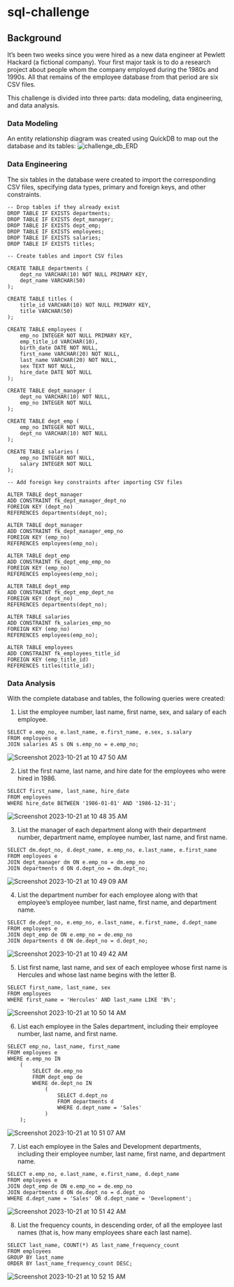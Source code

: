 # sql-challenge

## Background

It’s been two weeks since you were hired as a new data engineer at Pewlett Hackard (a fictional company). Your first major task is to do a research project about people whom the company employed during the 1980s and 1990s. All that remains of the employee database from that period are six CSV files.

This challenge is divided into three parts: data modeling, data engineering, and data analysis.

### Data Modeling 

An entity relationship diagram was created using QuickDB to map out the database and its tables:
![challenge_db_ERD](https://github.com/fannysigouin/sql-challenge/assets/136189686/4d7ea71a-10d0-43a9-9ced-0460b6f4d3ca)

### Data Engineering

The six tables in the database were created to import the corresponding CSV files, specifying data types, primary and foreign keys, and other constraints.

```
-- Drop tables if they already exist
DROP TABLE IF EXISTS departments;
DROP TABLE IF EXISTS dept_manager;
DROP TABLE IF EXISTS dept_emp;
DROP TABLE IF EXISTS employees;
DROP TABLE IF EXISTS salaries;
DROP TABLE IF EXISTS titles;

-- Create tables and import CSV files

CREATE TABLE departments (
	dept_no VARCHAR(10) NOT NULL PRIMARY KEY,
	dept_name VARCHAR(50)
);

CREATE TABLE titles (
	title_id VARCHAR(10) NOT NULL PRIMARY KEY,
	title VARCHAR(50)
);

CREATE TABLE employees (
	emp_no INTEGER NOT NULL PRIMARY KEY,
	emp_title_id VARCHAR(10),
	birth_date DATE NOT NULL,
	first_name VARCHAR(20) NOT NULL,
	last_name VARCHAR(20) NOT NULL,
	sex TEXT NOT NULL,
	hire_date DATE NOT NULL
);

CREATE TABLE dept_manager (
	dept_no VARCHAR(10) NOT NULL,
	emp_no INTEGER NOT NULL
);

CREATE TABLE dept_emp (
	emp_no INTEGER NOT NULL,
	dept_no VARCHAR(10) NOT NULL
);

CREATE TABLE salaries (
	emp_no INTEGER NOT NULL,
	salary INTEGER NOT NULL
);

-- Add foreign key constraints after importing CSV files

ALTER TABLE dept_manager
ADD CONSTRAINT fk_dept_manager_dept_no 
FOREIGN KEY (dept_no)
REFERENCES departments(dept_no);

ALTER TABLE dept_manager
ADD CONSTRAINT fk_dept_manager_emp_no
FOREIGN KEY (emp_no)
REFERENCES employees(emp_no);

ALTER TABLE dept_emp
ADD CONSTRAINT fk_dept_emp_emp_no
FOREIGN KEY (emp_no)
REFERENCES employees(emp_no);

ALTER TABLE dept_emp
ADD CONSTRAINT fk_dept_emp_dept_no
FOREIGN KEY (dept_no)
REFERENCES departments(dept_no);

ALTER TABLE salaries
ADD CONSTRAINT fk_salaries_emp_no
FOREIGN KEY (emp_no)
REFERENCES employees(emp_no);

ALTER TABLE employees
ADD CONSTRAINT fk_employees_title_id
FOREIGN KEY (emp_title_id)
REFERENCES titles(title_id);
```

### Data Analysis

With the complete database and tables, the following queries were created:

1. List the employee number, last name, first name, sex, and salary of each employee.
```
SELECT e.emp_no, e.last_name, e.first_name, e.sex, s.salary
FROM employees e
JOIN salaries AS s ON s.emp_no = e.emp_no;
```
![Screenshot 2023-10-21 at 10 47 50 AM](https://github.com/fannysigouin/sql-challenge/assets/136189686/e0e87fdd-a54e-4390-9925-ca3fddf35821)

2. List the first name, last name, and hire date for the employees who were hired in 1986.
```
SELECT first_name, last_name, hire_date
FROM employees
WHERE hire_date BETWEEN '1986-01-01' AND '1986-12-31';
```
![Screenshot 2023-10-21 at 10 48 35 AM](https://github.com/fannysigouin/sql-challenge/assets/136189686/3c06bab4-3513-4508-a7e3-85ba139c2718)

3. List the manager of each department along with their department number, department name, employee number, last name, and first name.
```
SELECT dm.dept_no, d.dept_name, e.emp_no, e.last_name, e.first_name 
FROM employees e
JOIN dept_manager dm ON e.emp_no = dm.emp_no
JOIN departments d ON d.dept_no = dm.dept_no;
```
![Screenshot 2023-10-21 at 10 49 09 AM](https://github.com/fannysigouin/sql-challenge/assets/136189686/26683215-e6c0-4ad8-a885-8d9646db3e48)

4. List the department number for each employee along with that employee’s employee number, last name, first name, and department name.
```
SELECT de.dept_no, e.emp_no, e.last_name, e.first_name, d.dept_name
FROM employees e
JOIN dept_emp de ON e.emp_no = de.emp_no
JOIN departments d ON de.dept_no = d.dept_no;
```
![Screenshot 2023-10-21 at 10 49 42 AM](https://github.com/fannysigouin/sql-challenge/assets/136189686/3951b718-f08f-43fd-b9de-6cd312a86bb0)

5. List first name, last name, and sex of each employee whose first name is Hercules and whose last name begins with the letter B.
```
SELECT first_name, last_name, sex
FROM employees
WHERE first_name = 'Hercules' AND last_name LIKE 'B%';
```
![Screenshot 2023-10-21 at 10 50 14 AM](https://github.com/fannysigouin/sql-challenge/assets/136189686/2df48752-50a1-413a-a3c2-8f01110d47ff)

6. List each employee in the Sales department, including their employee number, last name, and first name.
```
SELECT emp_no, last_name, first_name
FROM employees e
WHERE e.emp_no IN
	(
		SELECT de.emp_no
		FROM dept_emp de
		WHERE de.dept_no IN
			(
				SELECT d.dept_no
				FROM departments d
				WHERE d.dept_name = 'Sales'
			)
	);
```
![Screenshot 2023-10-21 at 10 51 07 AM](https://github.com/fannysigouin/sql-challenge/assets/136189686/df03968e-146e-4311-a242-026f0a00f55d)

7. List each employee in the Sales and Development departments, including their employee number, last name, first name, and department name.
```
SELECT e.emp_no, e.last_name, e.first_name, d.dept_name
FROM employees e
JOIN dept_emp de ON e.emp_no = de.emp_no
JOIN departments d ON de.dept_no = d.dept_no
WHERE d.dept_name = 'Sales' OR d.dept_name = 'Development';
```
![Screenshot 2023-10-21 at 10 51 42 AM](https://github.com/fannysigouin/sql-challenge/assets/136189686/74ee3b3f-3f67-4c2c-9a37-13587f1ee27c)

8. List the frequency counts, in descending order, of all the employee last names (that is, how many employees share each last name).
```
SELECT last_name, COUNT(*) AS last_name_frequency_count
FROM employees
GROUP BY last_name
ORDER BY last_name_frequency_count DESC;
```
![Screenshot 2023-10-21 at 10 52 15 AM](https://github.com/fannysigouin/sql-challenge/assets/136189686/8c3834c1-fa53-461d-8a3d-68c784aab622)
